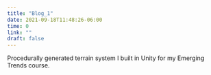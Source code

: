 ```yaml
---
title: "Blog_1"
date: 2021-09-18T11:48:26-06:00
time: 0
link: ""
draft: false
---
```

Procedurally generated terrain system I built in Unity for my Emerging Trends course.
